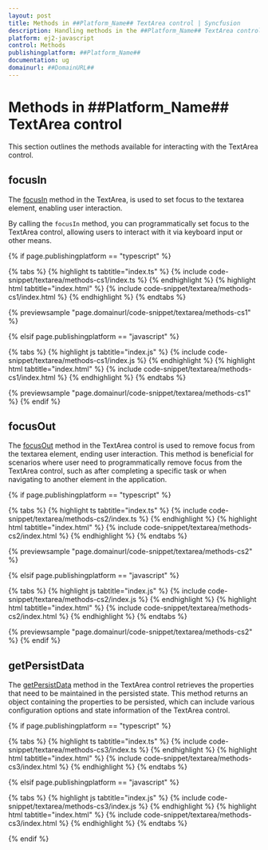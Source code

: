 ```yaml
---
layout: post
title: Methods in ##Platform_Name## TextArea control | Syncfusion
description: Handling methods in the ##Platform_Name## TextArea control of Syncfusion Essential JS 2 and more.
platform: ej2-javascript
control: Methods 
publishingplatform: ##Platform_Name##
documentation: ug
domainurl: ##DomainURL##
---
```


# Methods in ##Platform_Name## TextArea control

This section outlines the methods available for interacting with the TextArea control.

## focusIn 

The [focusIn](../api/textarea/#focusIn) method in the TextArea, is used to set focus to the textarea element, enabling user interaction.

By calling the `focusIn` method, you can programmatically set focus to the TextArea control, allowing users to interact with it via keyboard input or other means.

{% if page.publishingplatform == "typescript" %}

{% tabs %}
{% highlight ts tabtitle="index.ts" %}
{% include code-snippet/textarea/methods-cs1/index.ts %}
{% endhighlight %}
{% highlight html tabtitle="index.html" %}
{% include code-snippet/textarea/methods-cs1/index.html %}
{% endhighlight %}
{% endtabs %}

{% previewsample "page.domainurl/code-snippet/textarea/methods-cs1" %}

{% elsif page.publishingplatform == "javascript" %}

{% tabs %}
{% highlight js tabtitle="index.js" %}
{% include code-snippet/textarea/methods-cs1/index.js %}
{% endhighlight %}
{% highlight html tabtitle="index.html" %}
{% include code-snippet/textarea/methods-cs1/index.html %}
{% endhighlight %}
{% endtabs %}
          
{% previewsample "page.domainurl/code-snippet/textarea/methods-cs1" %}
{% endif %}

## focusOut 

The [focusOut](../api/textarea/#focusOut) method in the TextArea control is used to remove focus from the textarea element, ending user interaction.
This method is beneficial for scenarios where user need to programmatically remove focus from the TextArea control, such as after completing a specific task or when navigating to another element in the application.

{% if page.publishingplatform == "typescript" %}

{% tabs %}
{% highlight ts tabtitle="index.ts" %}
{% include code-snippet/textarea/methods-cs2/index.ts %}
{% endhighlight %}
{% highlight html tabtitle="index.html" %}
{% include code-snippet/textarea/methods-cs2/index.html %}
{% endhighlight %}
{% endtabs %}

{% previewsample "page.domainurl/code-snippet/textarea/methods-cs2" %}

{% elsif page.publishingplatform == "javascript" %}

{% tabs %}
{% highlight js tabtitle="index.js" %}
{% include code-snippet/textarea/methods-cs2/index.js %}
{% endhighlight %}
{% highlight html tabtitle="index.html" %}
{% include code-snippet/textarea/methods-cs2/index.html %}
{% endhighlight %}
{% endtabs %}
          
{% previewsample "page.domainurl/code-snippet/textarea/methods-cs2" %}
{% endif %}

## getPersistData 

The [getPersistData](../api/textarea/#getPersistData) method in the TextArea control retrieves the properties that need to be maintained in the persisted state.
This method returns an object containing the properties to be persisted, which can include various configuration options and state information of the TextArea control. 

{% if page.publishingplatform == "typescript" %}

{% tabs %}
{% highlight ts tabtitle="index.ts" %}
{% include code-snippet/textarea/methods-cs3/index.ts %}
{% endhighlight %}
{% highlight html tabtitle="index.html" %}
{% include code-snippet/textarea/methods-cs3/index.html %}
{% endhighlight %}
{% endtabs %}

{% elsif page.publishingplatform == "javascript" %}

{% tabs %}
{% highlight js tabtitle="index.js" %}
{% include code-snippet/textarea/methods-cs3/index.js %}
{% endhighlight %}
{% highlight html tabtitle="index.html" %}
{% include code-snippet/textarea/methods-cs3/index.html %}
{% endhighlight %}
{% endtabs %}

{% endif %}
